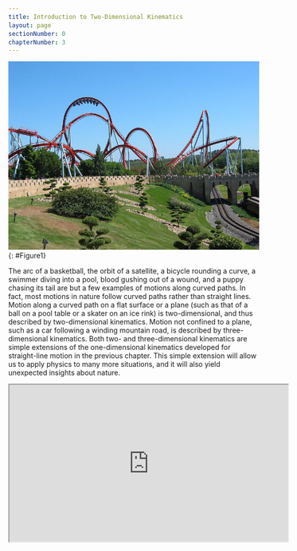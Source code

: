 ```yaml
---
title: Introduction to Two-Dimensional Kinematics
layout: page
sectionNumber: 0
chapterNumber: 3
---
```


![In this figure the Dragon Khan rollercoaster in Spain&#x2019;s Universal Port Aventura Amusement Park is shown. There are mostly curved paths in the rollercoaster. Near to the rollercoaster there is the track of rollercoaster cart under a bridge. There are some trees near the track.](../resources/Figure_03_00_01.jpg "Everyday motion that we experience is, thankfully, rarely as tortuous as a rollercoaster ride like this&#x2014;the Dragon Khan in Spain&#x2019;s Universal Port Aventura Amusement Park. However, most motion is in curved, rather than straight-line, paths. Motion along a curved path is two- or three-dimensional motion, and can be described in a similar fashion to one-dimensional motion. (credit: Boris23/Wikimedia Commons)")
{: #Figure1}

The arc of a basketball, the orbit of a satellite, a bicycle rounding a curve, a
swimmer diving into a pool, blood gushing out of a wound, and a puppy chasing
its tail are but a few examples of motions along curved paths. In fact, most
motions in nature follow curved paths rather than straight lines. Motion along a
curved path on a flat surface or a plane (such as that of a ball on a pool table
or a skater on an ice rink) is two-dimensional, and thus described by
two-dimensional kinematics. Motion not confined to a plane, such as a car
following a winding mountain road, is described by three-dimensional kinematics.
Both two- and three-dimensional kinematics are simple extensions of the
one-dimensional kinematics developed for straight-line motion in the previous
chapter. This simple extension will allow us to apply physics to many more
situations, and it will also yield unexpected insights about nature.

<div class="note" data-label="Video" markdown="1">
<iframe width="560" height="315" src="https://www.youtube.com/embed/shFNnyLztWE"  allow="accelerometer; autoplay; clipboard-write; encrypted-media; gyroscope; picture-in-picture" allowfullscreen></iframe>
</div>
